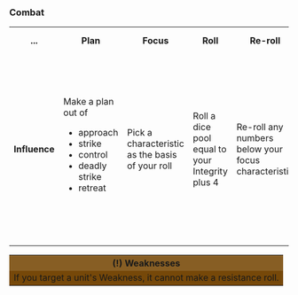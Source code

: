 ### Combat

<table>
  <tr>
    <th>...</th>
    <th>Plan</th>
    <th>Focus</th>
    <th>Roll</th>
    <th>Re-roll</th>
    <th>Count successes</th>
    <th>Check resistance</th>
    <th>Damage</th>
    <th>Resolve</th>
      </tr>
  <tr>
    <td style="font-weight: bold;";>Influence</td>
    <td>Make a plan out of <ul>
    <li>approach</li>
    <li>strike</li>
    <li>control</li>
    <li>deadly strike</li>
    <li>retreat</li>
    </ul>
     </td>
    <td>Pick a characteristic as the basis of your roll</td>
    <td>Roll a dice pool equal to your Integrity plus 4</td>
    <td>Re-roll any numbers below your focus characteristic</td>
    <td>Count how many dice show the face value of your focus characteristic</td>
    <td>the target unit can use a characteristic to roll for resistance - if they have more successes than the challenging unit any deadly strikes become ordinary strikes</td>
    <td>If successful, apply damage to Integrity or size</td>
    <td>If the opponent unit reaches 0 Integrity or 0 size, decide whether to question, disband or influence the unit</td>
      </tr>
</table>

<table>
    <tr>
    <th style="background-color: #875e24ff;";>(!) Weaknesses</th>
    </tr>
    <tr>
    <td style="background-color:#764809ff;";>If you target a unit's Weakness, it cannot make a resistance roll.</td>
    </tr>
    </table>